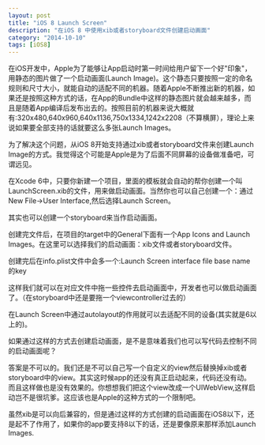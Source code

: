 ```yaml
---
layout: post
title: "iOS 8 Launch Screen"
description: "在iOS 8 中使用xib或者storyboard文件创建启动画面"
category: "2014-10-10"
tags: [iOS8]
---
```



在iOS开发中，Apple为了能够让App启动时第一时间给用户留下一个好"印象"，用静态的图片做了一个启动画面(Launch Image)。这个静态只要按照一定的命名规则和尺寸大小，就能自动的适配不同的机器。随着Apple不断推出新的机器，如果还是按照这种方式的话，在App的Bundle中这样的静态图片就会越来越多，而且是随着App编译后发布出去的。按照目前的机器来说大概就有:320x480,640x960,640x1136,750x1334,1242x2208（不算横屏），理论上来说如果要全部支持的话就要这么多张Launch Images。


为了解决这个问题，从iOS 8开始支持通过xib或者storyboard文件来创建Launch Image的方式。我觉得这个可能是Apple是为了后面不同屏幕的设备做准备吧，可谓远见。

在Xcode 6中，只要你新建一个项目，里面的模板就会自动的帮你创建一个叫LaunchScreen.xib的文件，用来做启动画面。当然你也可以自己创建一个：通过New File->User Interface,然后选择Launch Screen。

其实也可以创建一个storyboard来当作启动画面。

创建完文件后，在项目的target中的General下面有一个App Icons and Launch Images。在这里可以选择我们的启动画面：xib文件或者storyboard文件。

创建完后在info.plist文件中会多一个:Launch Screen interface file base name 的key

这样我们就可以在对应文件中拖一些控件去启动画面中，开发者也可以做启动画面了。（在storyboard中还是要拖一个viewcontroller过去的）

在Launch Screen中通过autolayout的作用就可以去适配不同的设备(其实就是6以上的)。

如果通过这样的方式去创建启动画面，是不是意味着我们也可以写代码去控制不同的启动画面呢？

答案是不可以的。我们还是不可以自己写一个自定义的view然后替换掉xib或者storyboard中的view。其实这时候app的还没有真正启动起来，代码还没有动。而且这样做也是没有效果的。你想想我们把这个view改成一个UIWebView,这样启动岂不是很坑爹。这应该也是Apple的这种方式的一个限制吧。


虽然xib是可以向后兼容的，但是通过这样的方式创建的启动画面在iOS8以下，还是起不了作用了，如果你的app要支持8以下的话，还是要像原来那样添加Launch Images.
